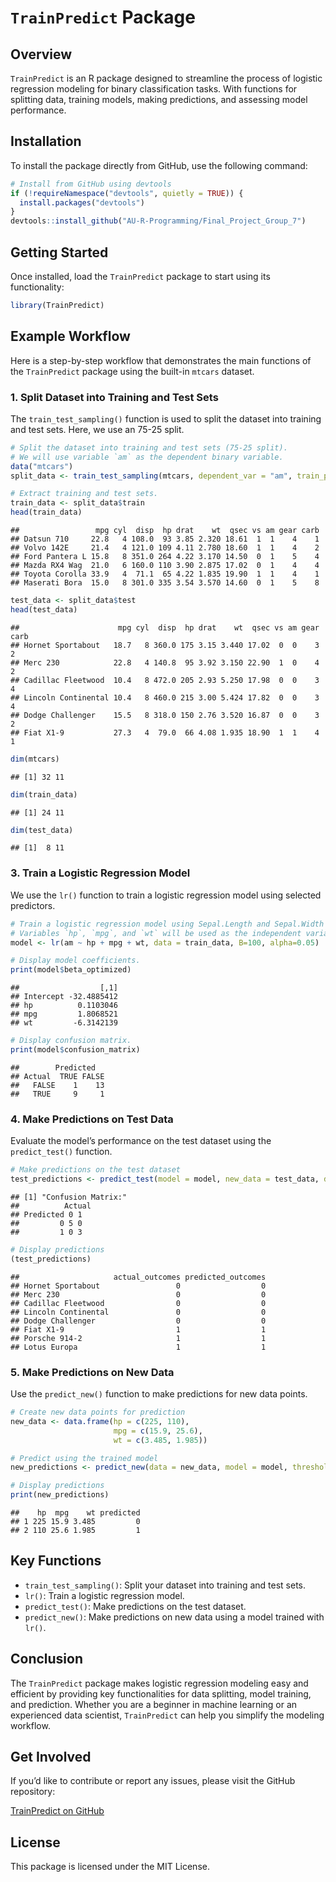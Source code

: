 `TrainPredict` Package
================

## Overview

`TrainPredict` is an R package designed to streamline the process of
logistic regression modeling for binary classification tasks. With
functions for splitting data, training models, making predictions, and
assessing model performance.

## Installation

To install the package directly from GitHub, use the following command:

``` r
# Install from GitHub using devtools
if (!requireNamespace("devtools", quietly = TRUE)) {
  install.packages("devtools")
}
devtools::install_github("AU-R-Programming/Final_Project_Group_7")
```

## Getting Started

Once installed, load the `TrainPredict` package to start using its
functionality:

``` r
library(TrainPredict)
```

## Example Workflow

Here is a step-by-step workflow that demonstrates the main functions of
the `TrainPredict` package using the built-in `mtcars` dataset.

### 1. Split Dataset into Training and Test Sets

The `train_test_sampling()` function is used to split the dataset into
training and test sets. Here, we use an 75-25 split.

``` r
# Split the dataset into training and test sets (75-25 split).
# We will use variable `am` as the dependent binary variable. 
data("mtcars")
split_data <- train_test_sampling(mtcars, dependent_var = "am", train_prop = 0.75, return_data = TRUE, seed = 123)

# Extract training and test sets.
train_data <- split_data$train
head(train_data)
```

    ##                 mpg cyl  disp  hp drat    wt  qsec vs am gear carb
    ## Datsun 710     22.8   4 108.0  93 3.85 2.320 18.61  1  1    4    1
    ## Volvo 142E     21.4   4 121.0 109 4.11 2.780 18.60  1  1    4    2
    ## Ford Pantera L 15.8   8 351.0 264 4.22 3.170 14.50  0  1    5    4
    ## Mazda RX4 Wag  21.0   6 160.0 110 3.90 2.875 17.02  0  1    4    4
    ## Toyota Corolla 33.9   4  71.1  65 4.22 1.835 19.90  1  1    4    1
    ## Maserati Bora  15.0   8 301.0 335 3.54 3.570 14.60  0  1    5    8

``` r
test_data <- split_data$test
head(test_data)
```

    ##                      mpg cyl  disp  hp drat    wt  qsec vs am gear carb
    ## Hornet Sportabout   18.7   8 360.0 175 3.15 3.440 17.02  0  0    3    2
    ## Merc 230            22.8   4 140.8  95 3.92 3.150 22.90  1  0    4    2
    ## Cadillac Fleetwood  10.4   8 472.0 205 2.93 5.250 17.98  0  0    3    4
    ## Lincoln Continental 10.4   8 460.0 215 3.00 5.424 17.82  0  0    3    4
    ## Dodge Challenger    15.5   8 318.0 150 2.76 3.520 16.87  0  0    3    2
    ## Fiat X1-9           27.3   4  79.0  66 4.08 1.935 18.90  1  1    4    1

``` r
dim(mtcars)
```

    ## [1] 32 11

``` r
dim(train_data)
```

    ## [1] 24 11

``` r
dim(test_data)
```

    ## [1]  8 11

### 3. Train a Logistic Regression Model

We use the `lr()` function to train a logistic regression model using
selected predictors.

``` r
# Train a logistic regression model using Sepal.Length and Sepal.Width as predictors.
# Variables `hp`, `mpg`, and `wt` will be used as the independent variables to predict `am`.
model <- lr(am ~ hp + mpg + wt, data = train_data, B=100, alpha=0.05)

# Display model coefficients.
print(model$beta_optimized)
```

    ##                  [,1]
    ## Intercept -32.4885412
    ## hp          0.1103046
    ## mpg         1.8068521
    ## wt         -6.3142139

``` r
# Display confusion matrix.
print(model$confusion_matrix)
```

    ##        Predicted
    ## Actual  TRUE FALSE
    ##   FALSE    1    13
    ##   TRUE     9     1

### 4. Make Predictions on Test Data

Evaluate the model’s performance on the test dataset using the
`predict_test()` function.

``` r
# Make predictions on the test dataset
test_predictions <- predict_test(model = model, new_data = test_data, dependent_variable_col = "am")
```

    ## [1] "Confusion Matrix:"
    ##          Actual
    ## Predicted 0 1
    ##         0 5 0
    ##         1 0 3

``` r
# Display predictions
(test_predictions)
```

    ##                     actual_outcomes predicted_outcomes
    ## Hornet Sportabout                 0                  0
    ## Merc 230                          0                  0
    ## Cadillac Fleetwood                0                  0
    ## Lincoln Continental               0                  0
    ## Dodge Challenger                  0                  0
    ## Fiat X1-9                         1                  1
    ## Porsche 914-2                     1                  1
    ## Lotus Europa                      1                  1

### 5. Make Predictions on New Data

Use the `predict_new()` function to make predictions for new data
points.

``` r
# Create new data points for prediction
new_data <- data.frame(hp = c(225, 110),
                       mpg = c(15.9, 25.6),
                       wt = c(3.485, 1.985))

# Predict using the trained model
new_predictions <- predict_new(data = new_data, model = model, threshold = 0.5)

# Display predictions
print(new_predictions)
```

    ##    hp  mpg    wt predicted
    ## 1 225 15.9 3.485         0
    ## 2 110 25.6 1.985         1

## Key Functions

- `train_test_sampling()`: Split your dataset into training and test
  sets.
- `lr()`: Train a logistic regression model.
- `predict_test()`: Make predictions on the test dataset.
- `predict_new()`: Make predictions on new data using a model trained
  with `lr()`.

## Conclusion

The `TrainPredict` package makes logistic regression modeling easy and
efficient by providing key functionalities for data splitting, model
training, and prediction. Whether you are a beginner in machine learning
or an experienced data scientist, `TrainPredict` can help you simplify
the modeling workflow.

## Get Involved

If you’d like to contribute or report any issues, please visit the
GitHub repository:

[TrainPredict on
GitHub](https://github.com/AU-R-Programming/Final_Project_Group_7)

## License

This package is licensed under the MIT License.
